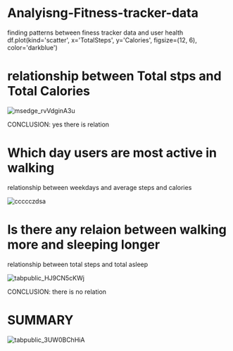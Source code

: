 # Analyisng-Fitness-tracker-data



finding patterns between finess tracker data and user health
df.plot(kind='scatter', x='TotalSteps', y='Calories', figsize=(12, 6), color='darkblue')


# relationship between Total stps and Total Calories


![msedge_rvVdginA3u](https://user-images.githubusercontent.com/111160753/184565215-d8c5d464-742e-4f11-b2f3-42506e4e1485.png)

CONCLUSION: yes there is relation





# Which day users are most active in walking 

relationship between weekdays and average steps and calories




![ccccczdsa](https://user-images.githubusercontent.com/111160753/184577206-0827eb40-97a0-4417-a218-b5cb4af78373.png)




# Is there any relaion between walking more and sleeping longer



relationship between total steps and total asleep



![tabpublic_HJ9CN5cKWj](https://user-images.githubusercontent.com/111160753/184571141-ea230df1-11a2-4d2c-9cf1-0cbec4727fc9.png)

CONCLUSION: there is no relation



# SUMMARY 


![tabpublic_3UW0BChHiA](https://user-images.githubusercontent.com/111160753/184578640-2139103f-7c4b-47d6-a4d7-6395506e0b8a.png)
